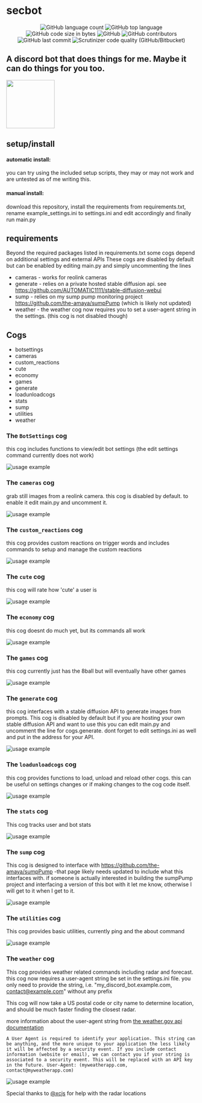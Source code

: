 # secbot

<p align="center">
	<img alt="GitHub language count" src="https://img.shields.io/github/languages/count/the-amaya/secbot?style=plastic">
	<img alt="GitHub top language" src="https://img.shields.io/github/languages/top/the-amaya/secbot?style=plastic">
	<img alt="GitHub code size in bytes" src="https://img.shields.io/github/languages/code-size/the-amaya/secbot?style=plastic">
	<img alt="GitHub" src="https://img.shields.io/github/license/the-amaya/secbot?style=plastic">
	<img alt="GitHub contributors" src="https://img.shields.io/github/contributors/the-amaya/secbot?style=plastic">
	<img alt="GitHub last commit" src="https://img.shields.io/github/last-commit/the-amaya/secbot?style=plastic">
	<img alt="Scrutinizer code quality (GitHub/Bitbucket)" src="https://img.shields.io/scrutinizer/quality/g/the-amaya/secbot?style=plastic">
</p>

## A discord bot that does things for me. Maybe it can do things for you too.

<img src="https://raw.githubusercontent.com/the-amaya/secbot/main/assets/cam.png"  width="128" height="128">

## setup/install
#### automatic install:
you can try using the included setup scripts, they may or may not work and are untested as of me writing this.

#### manual install:
download this repository, install the requirements from requirements.txt, rename example_settings.ini to settings.ini and edit accordingly and finally run main.py

## requirements
Beyond the required packages listed in requirements.txt some cogs depend on additional settings and external APIs
These cogs are disabled by default but can be enabled by editing main.py and simply uncommenting the lines

- cameras - works for reolink cameras
- generate - relies on a private hosted stable diffusion api. see https://github.com/AUTOMATIC1111/stable-diffusion-webui
- sump - relies on my sump pump monitoring project https://github.com/the-amaya/sumpPump (which is likely not updated)
- weather - the weather cog now requires you to set a user-agent string in the settings. (this cog is not disabled though)

## Cogs
- botsettings
- cameras
- custom_reactions
- cute
- economy
- games
- generate
- loadunloadcogs
- stats
- sump
- utilities
- weather

### The `BotSettings` cog
this cog includes functions to view/edit bot settings (the edit settings command currently does not work)

![usage example](https://raw.githubusercontent.com/the-amaya/secbot/main/demo/botsettings.png)

### The `cameras` cog
grab still images from a reolink camera. this cog is disabled by default. to enable it edit main.py and uncomment it.

![usage example](https://raw.githubusercontent.com/the-amaya/secbot/main/demo/cameras.png)

### The `custom_reactions` cog
this cog provides custom reactions on trigger words and includes commands to setup and manage the custom reactions

![usage example](https://raw.githubusercontent.com/the-amaya/secbot/main/demo/custom_reactions.png)

### The `cute` cog
this cog will rate how 'cute' a user is

![usage example](https://raw.githubusercontent.com/the-amaya/secbot/main/demo/cute.png)

### The `economy` cog
this cog doesnt do much yet, but its commands all work

![usage example](https://raw.githubusercontent.com/the-amaya/secbot/main/demo/economy.png)

### The `games` cog
this cog currently just has the 8ball but will eventually have other games

![usage example](https://raw.githubusercontent.com/the-amaya/secbot/main/demo/games.png)

### The `generate` cog
this cog interfaces with a stable diffusion API to generate images from prompts. This cog is disabled by default but if you are hosting your own stable diffusion API and want to use this you can edit main.py and uncomment the line for cogs.generate. dont forget to edit settings.ini as well and put in the address for your API.

![usage example](https://raw.githubusercontent.com/the-amaya/secbot/main/demo/generate.png)

### The `loadunloadcogs` cog
this cog provides functions to load, unload and reload other cogs. this can be useful on settings changes or if making changes to the cog code itself.

![usage example](https://raw.githubusercontent.com/the-amaya/secbot/main/demo/loadunloadcogs.png)

### The `stats` cog
This cog tracks user and bot stats

![usage example](https://raw.githubusercontent.com/the-amaya/secbot/main/demo/stats.png)

### The `sump` cog
This cog is designed to interface with https://github.com/the-amaya/sumpPump -that page likely needs updated to include what this interfaces with. if someone is actually interested in building the sumpPump project and interfacing a version of this bot with it let me know, otherwise I will get to it when I get to it.

![usage example](https://raw.githubusercontent.com/the-amaya/secbot/main/demo/sump.png)

### The `utilities` cog
This cog provides basic utilities, currently ping and the about command

![usage example](https://raw.githubusercontent.com/the-amaya/secbot/main/demo/utilities.png)

### The `weather` cog
This cog provides weather related commands including radar and forecast. this cog now requires a user-agent string be set in the settings.ini file. you only need to provide the string, i.e. "my_discord_bot.example.com, contact@example.com" without any prefix

This cog will now take a US postal code or city name to determine location, and should be much faster finding the closest radar.

more information about the user-agent string from [the weather.gov api documentation](https://www.weather.gov/documentation/services-web-api#:~:text=Request%20new%20features-,Authentication,-A%20User%20Agent)

`
A User Agent is required to identify your application. This string can be anything, and the more unique to your application the less likely it will be affected by a security event. If you include contact information (website or email), we can contact you if your string is associated to a security event. This will be replaced with an API key in the future.
User-Agent: (myweatherapp.com, contact@myweatherapp.com)
`

![usage example](https://raw.githubusercontent.com/the-amaya/secbot/main/demo/weather.png)

Special thanks to [@xcjs](https://github.com/xcjs) for help with the radar locations
